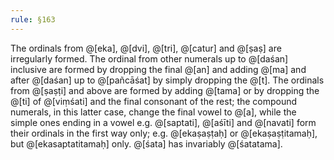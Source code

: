 ```yaml
---
rule: §163
---
```


The ordinals from @[eka], @[dvi], @[tri], @[catur] and @[ṣaṣ] are irregularly formed. The ordinal from other numerals up to @[daśan] inclusive are formed by dropping the final @[an] and adding @[ma] and after @[daśan] up to @[pañcāśat] by simply dropping the @[t]. The ordinals from @[ṣaṣṭi] and above are formed by adding @[tama] or by dropping the @[ti] of @[viṃśati] and the final consonant of the rest; the compound numerals, in this latter case, change the final vowel to @[a], while the simple ones ending in a vowel e.g. @[saptati], @[aśīti] and @[navati] form their ordinals in the first way only; e.g. @[ekaṣaṣṭaḥ] or @[ekaṣaṣṭitamaḥ], but @[ekasaptatitamaḥ] only. @[śata] has invariably @[śatatama].